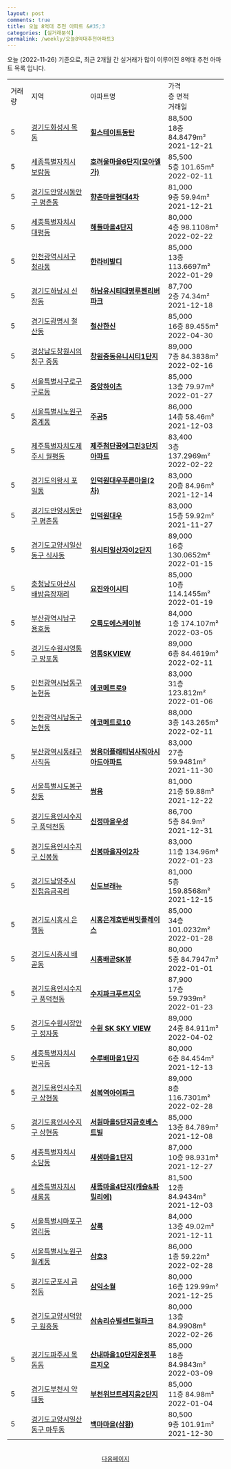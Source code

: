 ```yaml
---
layout: post
comments: true
title: 오늘 8억대 추천 아파트 &#35;3
categories: [실거래분석]
permalink: /weekly/오늘8억대추천아파트3
---
```


오늘 (2022-11-26) 기준으로, 최근 2개월 간 실거래가 많이 이루어진 8억대 추천 아파트 목록 입니다.

<table class="sortable">
  <tr>
    <td>거래량</td>
    <td>지역</td>
    <td>아파트명</td>
    <td>가격<br>층 면적<br>거래일</td>
  </tr>

  <tr class="item">
    <td>5</td>
    <td><a href="/apt/경기도화성시목동">경기도화성시 목동</a></td>
    <td style="font-weight: bold;"><a href="/apt/경기도화성시목동힐스테이트동탄">힐스테이트동탄</a></td>
    <td>88,500<br>18층  84.8479m²<br>2021-12-21</td>
  </tr>

  <tr class="item">
    <td>5</td>
    <td><a href="/apt/세종특별자치시보람동">세종특별자치시 보람동</a></td>
    <td style="font-weight: bold;"><a href="/apt/세종특별자치시보람동호려울마을6단지(모아엘가)">호려울마을6단지(모아엘가)</a></td>
    <td>85,500<br>5층  101.65m²<br>2022-02-11</td>
  </tr>

  <tr class="item">
    <td>5</td>
    <td><a href="/apt/경기도안양시동안구평촌동">경기도안양시동안구 평촌동</a></td>
    <td style="font-weight: bold;"><a href="/apt/경기도안양시동안구평촌동향촌마을현대4차">향촌마을현대4차</a></td>
    <td>81,000<br>9층  59.94m²<br>2021-12-21</td>
  </tr>

  <tr class="item">
    <td>5</td>
    <td><a href="/apt/세종특별자치시대평동">세종특별자치시 대평동</a></td>
    <td style="font-weight: bold;"><a href="/apt/세종특별자치시대평동해들마을4단지">해들마을4단지</a></td>
    <td>80,000<br>4층  98.1108m²<br>2022-02-22</td>
  </tr>

  <tr class="item">
    <td>5</td>
    <td><a href="/apt/인천광역시서구청라동">인천광역시서구 청라동</a></td>
    <td style="font-weight: bold;"><a href="/apt/인천광역시서구청라동한라비발디">한라비발디</a></td>
    <td>85,000<br>13층  113.6697m²<br>2022-01-29</td>
  </tr>

  <tr class="item">
    <td>5</td>
    <td><a href="/apt/경기도하남시신장동">경기도하남시 신장동</a></td>
    <td style="font-weight: bold;"><a href="/apt/경기도하남시신장동하남유시티대명루첸리버파크">하남유시티대명루첸리버파크</a></td>
    <td>87,700<br>2층  74.34m²<br>2021-12-18</td>
  </tr>

  <tr class="item">
    <td>5</td>
    <td><a href="/apt/경기도광명시철산동">경기도광명시 철산동</a></td>
    <td style="font-weight: bold;"><a href="/apt/경기도광명시철산동철산한신">철산한신</a></td>
    <td>85,000<br>16층  89.455m²<br>2022-04-30</td>
  </tr>

  <tr class="item">
    <td>5</td>
    <td><a href="/apt/경상남도창원시의창구중동">경상남도창원시의창구 중동</a></td>
    <td style="font-weight: bold;"><a href="/apt/경상남도창원시의창구중동창원중동유니시티1단지">창원중동유니시티1단지</a></td>
    <td>89,000<br>7층  84.3838m²<br>2022-02-16</td>
  </tr>

  <tr class="item">
    <td>5</td>
    <td><a href="/apt/서울특별시구로구구로동">서울특별시구로구 구로동</a></td>
    <td style="font-weight: bold;"><a href="/apt/서울특별시구로구구로동중앙하이츠">중앙하이츠</a></td>
    <td>85,000<br>13층  79.97m²<br>2022-01-27</td>
  </tr>

  <tr class="item">
    <td>5</td>
    <td><a href="/apt/서울특별시노원구중계동">서울특별시노원구 중계동</a></td>
    <td style="font-weight: bold;"><a href="/apt/서울특별시노원구중계동주공5">주공5</a></td>
    <td>86,000<br>14층  58.46m²<br>2021-12-03</td>
  </tr>

  <tr class="item">
    <td>5</td>
    <td><a href="/apt/제주특별자치도제주시월평동">제주특별자치도제주시 월평동</a></td>
    <td style="font-weight: bold;"><a href="/apt/제주특별자치도제주시월평동제주첨단꿈에그린3단지아파트">제주첨단꿈에그린3단지아파트</a></td>
    <td>83,400<br>3층  137.2969m²<br>2022-02-22</td>
  </tr>

  <tr class="item">
    <td>5</td>
    <td><a href="/apt/경기도의왕시포일동">경기도의왕시 포일동</a></td>
    <td style="font-weight: bold;"><a href="/apt/경기도의왕시포일동인덕원대우푸른마을(2차)">인덕원대우푸른마을(2차)</a></td>
    <td>83,000<br>20층  84.96m²<br>2021-12-14</td>
  </tr>

  <tr class="item">
    <td>5</td>
    <td><a href="/apt/경기도안양시동안구평촌동">경기도안양시동안구 평촌동</a></td>
    <td style="font-weight: bold;"><a href="/apt/경기도안양시동안구평촌동인덕원대우">인덕원대우</a></td>
    <td>83,000<br>15층  59.92m²<br>2021-11-27</td>
  </tr>

  <tr class="item">
    <td>5</td>
    <td><a href="/apt/경기도고양시일산동구식사동">경기도고양시일산동구 식사동</a></td>
    <td style="font-weight: bold;"><a href="/apt/경기도고양시일산동구식사동위시티일산자이2단지">위시티일산자이2단지</a></td>
    <td>89,000<br>16층  130.0652m²<br>2022-01-15</td>
  </tr>

  <tr class="item">
    <td>5</td>
    <td><a href="/apt/충청남도아산시배방읍장재리">충청남도아산시 배방읍장재리</a></td>
    <td style="font-weight: bold;"><a href="/apt/충청남도아산시배방읍장재리요진와이시티">요진와이시티</a></td>
    <td>85,000<br>10층  114.1455m²<br>2022-01-19</td>
  </tr>

  <tr class="item">
    <td>5</td>
    <td><a href="/apt/부산광역시남구용호동">부산광역시남구 용호동</a></td>
    <td style="font-weight: bold;"><a href="/apt/부산광역시남구용호동오륙도에스케이뷰">오륙도에스케이뷰</a></td>
    <td>84,000<br>1층  174.107m²<br>2022-03-05</td>
  </tr>

  <tr class="item">
    <td>5</td>
    <td><a href="/apt/경기도수원시영통구망포동">경기도수원시영통구 망포동</a></td>
    <td style="font-weight: bold;"><a href="/apt/경기도수원시영통구망포동영통SKVIEW">영통SKVIEW</a></td>
    <td>89,000<br>6층  84.4619m²<br>2022-02-11</td>
  </tr>

  <tr class="item">
    <td>5</td>
    <td><a href="/apt/인천광역시남동구논현동">인천광역시남동구 논현동</a></td>
    <td style="font-weight: bold;"><a href="/apt/인천광역시남동구논현동에코메트로9">에코메트로9</a></td>
    <td>83,000<br>31층  123.812m²<br>2022-01-06</td>
  </tr>

  <tr class="item">
    <td>5</td>
    <td><a href="/apt/인천광역시남동구논현동">인천광역시남동구 논현동</a></td>
    <td style="font-weight: bold;"><a href="/apt/인천광역시남동구논현동에코메트로10">에코메트로10</a></td>
    <td>88,000<br>3층  143.265m²<br>2022-02-11</td>
  </tr>

  <tr class="item">
    <td>5</td>
    <td><a href="/apt/부산광역시동래구사직동">부산광역시동래구 사직동</a></td>
    <td style="font-weight: bold;"><a href="/apt/부산광역시동래구사직동쌍용더플래티넘사직아시아드아파트">쌍용더플래티넘사직아시아드아파트</a></td>
    <td>83,000<br>27층  59.9481m²<br>2021-11-30</td>
  </tr>

  <tr class="item">
    <td>5</td>
    <td><a href="/apt/서울특별시도봉구창동">서울특별시도봉구 창동</a></td>
    <td style="font-weight: bold;"><a href="/apt/서울특별시도봉구창동쌍용">쌍용</a></td>
    <td>81,000<br>21층  59.88m²<br>2021-12-22</td>
  </tr>

  <tr class="item">
    <td>5</td>
    <td><a href="/apt/경기도용인시수지구풍덕천동">경기도용인시수지구 풍덕천동</a></td>
    <td style="font-weight: bold;"><a href="/apt/경기도용인시수지구풍덕천동신정마을우성">신정마을우성</a></td>
    <td>86,700<br>5층  84.9m²<br>2021-12-31</td>
  </tr>

  <tr class="item">
    <td>5</td>
    <td><a href="/apt/경기도용인시수지구신봉동">경기도용인시수지구 신봉동</a></td>
    <td style="font-weight: bold;"><a href="/apt/경기도용인시수지구신봉동신봉마을자이2차">신봉마을자이2차</a></td>
    <td>83,000<br>11층  134.96m²<br>2022-01-23</td>
  </tr>

  <tr class="item">
    <td>5</td>
    <td><a href="/apt/경기도남양주시진접읍금곡리">경기도남양주시 진접읍금곡리</a></td>
    <td style="font-weight: bold;"><a href="/apt/경기도남양주시진접읍금곡리신도브래뉴">신도브래뉴</a></td>
    <td>81,000<br>5층  159.8568m²<br>2021-12-15</td>
  </tr>

  <tr class="item">
    <td>5</td>
    <td><a href="/apt/경기도시흥시은행동">경기도시흥시 은행동</a></td>
    <td style="font-weight: bold;"><a href="/apt/경기도시흥시은행동시흥은계호반써밋플레이스">시흥은계호반써밋플레이스</a></td>
    <td>85,000<br>34층  101.0232m²<br>2022-01-28</td>
  </tr>

  <tr class="item">
    <td>5</td>
    <td><a href="/apt/경기도시흥시배곧동">경기도시흥시 배곧동</a></td>
    <td style="font-weight: bold;"><a href="/apt/경기도시흥시배곧동시흥배곧SK뷰">시흥배곧SK뷰</a></td>
    <td>80,000<br>5층  84.7947m²<br>2022-01-01</td>
  </tr>

  <tr class="item">
    <td>5</td>
    <td><a href="/apt/경기도용인시수지구풍덕천동">경기도용인시수지구 풍덕천동</a></td>
    <td style="font-weight: bold;"><a href="/apt/경기도용인시수지구풍덕천동수지파크푸르지오">수지파크푸르지오</a></td>
    <td>87,900<br>17층  59.7939m²<br>2022-01-23</td>
  </tr>

  <tr class="item">
    <td>5</td>
    <td><a href="/apt/경기도수원시장안구정자동">경기도수원시장안구 정자동</a></td>
    <td style="font-weight: bold;"><a href="/apt/경기도수원시장안구정자동수원SKSKYVIEW">수원 SK SKY VIEW</a></td>
    <td>89,000<br>24층  84.911m²<br>2022-04-02</td>
  </tr>

  <tr class="item">
    <td>5</td>
    <td><a href="/apt/세종특별자치시반곡동">세종특별자치시 반곡동</a></td>
    <td style="font-weight: bold;"><a href="/apt/세종특별자치시반곡동수루배마을1단지">수루배마을1단지</a></td>
    <td>80,000<br>6층  84.454m²<br>2021-12-13</td>
  </tr>

  <tr class="item">
    <td>5</td>
    <td><a href="/apt/경기도용인시수지구상현동">경기도용인시수지구 상현동</a></td>
    <td style="font-weight: bold;"><a href="/apt/경기도용인시수지구상현동성복역아이파크">성복역아이파크</a></td>
    <td>89,000<br>8층  116.7301m²<br>2022-02-28</td>
  </tr>

  <tr class="item">
    <td>5</td>
    <td><a href="/apt/경기도용인시수지구상현동">경기도용인시수지구 상현동</a></td>
    <td style="font-weight: bold;"><a href="/apt/경기도용인시수지구상현동서원마을5단지금호베스트빌">서원마을5단지금호베스트빌</a></td>
    <td>85,000<br>13층  84.789m²<br>2021-12-08</td>
  </tr>

  <tr class="item">
    <td>5</td>
    <td><a href="/apt/세종특별자치시소담동">세종특별자치시 소담동</a></td>
    <td style="font-weight: bold;"><a href="/apt/세종특별자치시소담동새샘마을1단지">새샘마을1단지</a></td>
    <td>87,000<br>10층  98.931m²<br>2021-12-27</td>
  </tr>

  <tr class="item">
    <td>5</td>
    <td><a href="/apt/세종특별자치시새롬동">세종특별자치시 새롬동</a></td>
    <td style="font-weight: bold;"><a href="/apt/세종특별자치시새롬동새뜸마을4단지(캐슬&파밀리에)">새뜸마을4단지(캐슬&파밀리에)</a></td>
    <td>81,500<br>12층  84.9434m²<br>2021-12-03</td>
  </tr>

  <tr class="item">
    <td>5</td>
    <td><a href="/apt/서울특별시마포구염리동">서울특별시마포구 염리동</a></td>
    <td style="font-weight: bold;"><a href="/apt/서울특별시마포구염리동상록">상록</a></td>
    <td>84,000<br>13층  49.02m²<br>2021-12-11</td>
  </tr>

  <tr class="item">
    <td>5</td>
    <td><a href="/apt/서울특별시노원구월계동">서울특별시노원구 월계동</a></td>
    <td style="font-weight: bold;"><a href="/apt/서울특별시노원구월계동삼호3">삼호3</a></td>
    <td>86,000<br>1층  59.22m²<br>2022-02-28</td>
  </tr>

  <tr class="item">
    <td>5</td>
    <td><a href="/apt/경기도군포시금정동">경기도군포시 금정동</a></td>
    <td style="font-weight: bold;"><a href="/apt/경기도군포시금정동삼익소월">삼익소월</a></td>
    <td>80,000<br>16층  129.99m²<br>2021-12-25</td>
  </tr>

  <tr class="item">
    <td>5</td>
    <td><a href="/apt/경기도고양시덕양구원흥동">경기도고양시덕양구 원흥동</a></td>
    <td style="font-weight: bold;"><a href="/apt/경기도고양시덕양구원흥동삼송리슈빌센트럴파크">삼송리슈빌센트럴파크</a></td>
    <td>80,000<br>13층  84.9908m²<br>2022-02-26</td>
  </tr>

  <tr class="item">
    <td>5</td>
    <td><a href="/apt/경기도파주시목동동">경기도파주시 목동동</a></td>
    <td style="font-weight: bold;"><a href="/apt/경기도파주시목동동산내마을10단지운정푸르지오">산내마을10단지운정푸르지오</a></td>
    <td>85,000<br>18층  84.9843m²<br>2022-03-09</td>
  </tr>

  <tr class="item">
    <td>5</td>
    <td><a href="/apt/경기도부천시약대동">경기도부천시 약대동</a></td>
    <td style="font-weight: bold;"><a href="/apt/경기도부천시약대동부천위브트레지움2단지">부천위브트레지움2단지</a></td>
    <td>85,000<br>11층  84.98m²<br>2022-01-04</td>
  </tr>

  <tr class="item">
    <td>5</td>
    <td><a href="/apt/경기도고양시일산동구마두동">경기도고양시일산동구 마두동</a></td>
    <td style="font-weight: bold;"><a href="/apt/경기도고양시일산동구마두동백마마을(삼환)">백마마을(삼환)</a></td>
    <td>80,500<br>9층  101.91m²<br>2021-12-30</td>
  </tr>

  <tr>
      <script async src="https://pagead2.googlesyndication.com/pagead/js/adsbygoogle.js?client=ca-pub-3485438051770037"
          crossorigin="anonymous"></script>
      <ins class="adsbygoogle"
          style="display:block"
          data-ad-format="fluid"
          data-ad-layout-key="-fb+5w+4e-db+86"
          data-ad-client="ca-pub-3485438051770037"
          data-ad-slot="1827090281"></ins>
      <script>
          (adsbygoogle = window.adsbygoogle || []).push({});
      </script>
  </tr>
    
</table>

<br>
<center><a href="/weekly/오늘8억대추천아파트">다음페이지</a></center>
<br><br>

